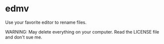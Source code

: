edmv
====

Use your favorite editor to rename files.

WARNING: May delete everything on your computer. Read the LICENSE file and don't sue me.

